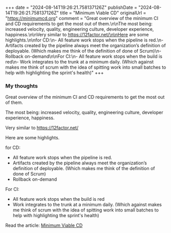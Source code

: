 +++
date = "2024-08-14T19:26:21.758137126Z"
publishDate = "2024-08-14T19:26:21.758137126Z"
title = "Minimum Viable CD"
originalUrl = "https://minimumcd.org"
comment = "Great overview of the minimum CI and CD requirements to get the most out of them.\n\nThe most being: increased velocity, quality, engineering culture, developer experience, happiness.\n\nVery similar to https://12factor.net/\n\nHere are some highlights.\n\nfor CD:\n- All feature work stops when the pipeline is red.\n- Artifacts created by the pipeline always meet the organization’s definition of deployable. (Which makes me think of the definition of done of Scrum)\n- Rollback on-demand\n\nFor CI:\n- All feature work stops when the build is red\n- Work integrates to the trunk at a minimum daily. (Which against makes me think of scrum with the idea of spitting work into small batches to help with highlighting the sprint's health)"
+++

### My thoughts

Great overview of the minimum CI and CD requirements to get the most out of them.

The most being: increased velocity, quality, engineering culture, developer experience, happiness.

Very similar to https://12factor.net/

Here are some highlights.

for CD:
- All feature work stops when the pipeline is red.
- Artifacts created by the pipeline always meet the organization’s definition of deployable. (Which makes me think of the definition of done of Scrum)
- Rollback on-demand

For CI:
- All feature work stops when the build is red
- Work integrates to the trunk at a minimum daily. (Which against makes me think of scrum with the idea of spitting work into small batches to help with highlighting the sprint's health)

Read the article: [Minimum Viable CD](https://minimumcd.org)
